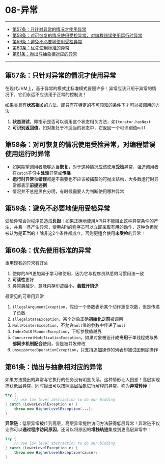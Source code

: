 ﻿# 08-异常

---

- [第57条：只针对异常的情况才使用异常](#第57条只针对异常的情况才使用异常)
- [第58条：对可恢复的情况使用受检异常，对编程错误使用运行时异常](#第58条对可恢复的情况使用受检异常对编程错误使用运行时异常)
- [第59条：避免不必要地使用受检异常](#第59条避免不必要地使用受检异常)
- [第60条：优先使用标准的异常](#第60条优先使用标准的异常)
- [第61条：抛出与抽象相对应的异常](#第61条抛出与抽象相对应的异常)

---

## 第57条：只针对异常的情况才使用异常

在现代JVM上，基于异常的模式比标准模式要慢许多！异常应该只用于异常的情况下，它们永远不应该用于正常的控制流！

如果类具有**状态相关**的方法，即只有在特定的不可预知的条件下才可以被调用的方法
1. **状态测试**，即指示是否可以调用这个状态相关方法，如`Iterator.hasNext`
2. **可识别返回值**，如对象处于不适当的状态中，它返回一个可识别值`null`

## 第58条：对可恢复的情况使用受检异常，对编程错误使用运行时异常

* 如果期望调用者能够适当**恢复**，对于这种情况应该使用**受检**异常，强迫调用者在`catch`子句中**处理**异常或**传播**
* **运行时异常**和**错误**都是不需要也不应该被捕获的可抛出结构，大多数运行时异常都表示**前提违例**
* 情况并不总是黑白分明，有时候需要人为判断使用哪种异常

## 第59条：避免不必要地使用受检异常

受检异常会对程序员造成**负担**！如果正确地使用API并不能阻止这种异常条件的产生，并且一旦产生异常，使用API的程序员可以立即采取有用的动作，这种负担就被认为是**正当**的！除非这2个条件都成立，否则更适合使用**未受检**的异常！

## 第60条：优先使用标准的异常

重用现有的异常有好处
1. 使你的API更加易于学习和使用，因为它与程序员熟悉的习惯用法一致
2. **可读性**更好
3. 异常类越少，意味内存印迹越小，**装载开销少**

最常见的可重用异常
1. `IllegalArgumentException`，假设一个参数表示某个动作重复次数，但是传递了负数
2. `IllegalStateException`，某个对象正确**初始化之前**被调用
3. `NullPointerException`，不允许`null`值的参数中传递了`null`
4. `IndexOutOfBoundsException`，下标参数值越界
5. `ConcurrentModificationException`，如果对象被设计成**专用**于单线程或与**外部同步机制配合**使用，但是被并发修改
6. `UnsupportedOperationException`，只支持追加操作的列表却被试图删除操作

## 第61条：抛出与抽象相对应的异常

如果方法抛出的异常与它执行的任务没有明显关系，这种情形让人困惑！高层实现捕获低层异常，同时抛出可以按照高层抽象进行解释的异常，称为**异常转译**！
```Java
try {
	// use low level abstraction to do our bidding
} catch (LowerLevelException e) {
	throw new HigherLevelException(...);
}
```

**异常链**：低层异常被传到高层，高层异常提供访问方法获得低层异常！异常链不仅让你可以**通过程序访问原因**，还可以将原因的**堆栈轨迹**集成到更高层异常中！
```Java
try {
	// use low level abstraction to do our bidding
} catch (LowerLevelException e) {
	throw new HigherLevelException(cause);
}
```
